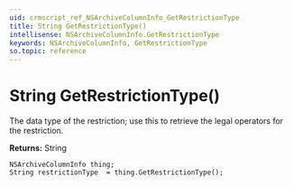 ```yaml
---
uid: crmscript_ref_NSArchiveColumnInfo_GetRestrictionType
title: String GetRestrictionType()
intellisense: NSArchiveColumnInfo.GetRestrictionType
keywords: NSArchiveColumnInfo, GetRestrictionType
so.topic: reference
---
```


# String GetRestrictionType()

The data type of the restriction; use this to retrieve the legal operators for the restriction.

**Returns:** String

```crmscript
NSArchiveColumnInfo thing;
String restrictionType  = thing.GetRestrictionType();
```

